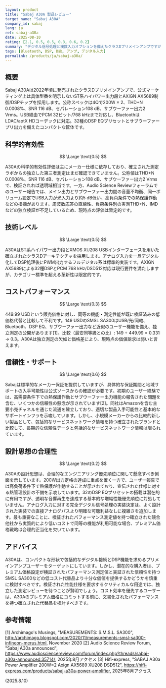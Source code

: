 ```yaml
---
layout: product
title: "Sabaj A30A 製品レビュー"
target_name: "Sabaj A30A"
company_id: sabaj
lang: ja
ref: sabaj-a30a
date: 2025-08-10
rating: [2.1, 0.5, 0.5, 0.3, 0.6, 0.2]
summary: "デジタル信号処理と複数入力オプションを備えたクラスDプリメインアンプですが、独立した測定検証がなく、より安価な代替品からの強力な競争に直面しています。"
tags: [Bluetooth, DSP, D級, アンプ, デジタル入力]
permalink: /products/ja/sabaj-a30a/
---
```

## 概要

Sabaj A30Aは2022年頃に発売されたクラスDプリメインアンプで、公式マーケティング上は具体型番を明示しないST系ハイパワー出力段とAXIGN AX5689制御/DSPチップを採用します。公称スペックは4Ωで200W × 2、THD+N 0.0008%、SNR 116 dB、セパレーション108 dB、サブウーファー出力2 Vrms。USB経由でPCM 32ビット/768 kHzまで対応し、BluetoothはLDAC/aptX HDコーデックに対応。32種のDSP EQプリセットとサブウーファープリ出力を備えたコンパクトな筐体です。

## 科学的有効性

$$ \Large \text{0.5} $$

A30Aの科学的有効性評価は主にメーカー仕様に依存しており、確立された測定ラボからの独立した第三者測定はまだ確認できていません。公称値はTHD+N 0.0008%、SNR 116 dB、セパレーション108 dB、サブウーファー出力2 Vrmsで、検証されれば透明域相当です。一方、Audio Science Reviewフォーラムでのユーザー報告では、メイン出力とサブウーファー出力間の音量不均衡、同一ボリューム設定でUSB入力が光入力より約5 dB低い、高負荷条件での熱保護作動などの指摘があります。周波数応答の直線性、負荷条件別の実測THD+N、IMDなどの独立検証が不足しているため、現時点の評価は暫定的です。

## 技術レベル

$$ \Large \text{0.5} $$

A30AはST系ハイパワー出力段とXMOS XU208 USBインターフェースを用いた確立されたクラスDアーキテクチャを採用します。アナログ入力を一旦デジタル化してDSP処理後にPWM出力するフルデジタル系は標準的実装です。AXIGN AX5689による32種DSPとPCM 768 kHz/DSD512対応は現行要件を満たしますが、カテゴリー標準を超える革新性は限定的です。

## コストパフォーマンス

$$ \Large \text{0.3} $$

449.99 USDという販売価格に対し、同等の機能・測定性能が既に検証済みの低価格代替と比較して不利です。149 USDのSMSL SA300はUSB/光/同軸、Bluetooth、DSP EQ、サブウーファー出力など近似のユーザー機能を備え、独立測定の公開があります[1]。比較（最安同等級との比）: 149 ÷ 449.99 = 0.331 → 0.3。A30Aは独立測定の欠如と価格差により、現時点の価値訴求は弱いと言えます。

## 信頼性・サポート

$$ \Large \text{0.6} $$

Sabajは標準的なメーカー保証を提供していますが、具体的な保証期間と地域サポートの入手可能性は公式ソースからの確認が必要です。初期のユーザー経験では、高需要条件下での熱保護作動とサブウーファー出力機能の報告された問題を含む、いくつかの信頼性の懸念が示されています[2]。同社はAmazonを含む主要小売チャネルを通じた流通を確立しており、適切な製品入手可能性と基本的なサポートインフラを示唆しています。しかし、小規模メーカーからの比較的新しい製品として、包括的なサービスネットワーク情報を持つ確立されたブランドと比較して、長期的な信頼性データと包括的なサービスネットワーク情報は限られています。

## 設計思想の合理性

$$ \Large \text{0.2} $$

A30Aの設計思想は、合理的なエンジニアリング優先順位に関して懸念すべき側面を示しています。200W出力定格の達成に重点を置く一方で、ユーザー報告では高負荷条件下で熱保護が作動することが示されており、宣伝された仕様に対する熱管理設計の不備を示唆しています。32のDSP EQプリセットの搭載は潜在的に有用ですが、透明な音響再生を達成する基本的な増幅性能優先順位に対処していません。アナログ入力に対する完全デジタル信号処理の実装決定は、よく設計された実装での直接アナログパスより明確な可聴利益なしに複雑さを追加します。最も重要なことに、検証されたパフォーマンス測定値を持つ確立された競合他社から実質的により低いコストで同等の機能が利用可能な場合、プレミアム価格戦略は合理的正当化を欠いています。

## アドバイス

A30Aは、コンパクトな形状で包括的なデジタル接続とDSP機能を求めるプリメインアンプユーザーをターゲットにしています。しかし、潜在的な購入者は、プレミアム価格設定が検証されたパフォーマンス測定値と実証された信頼性を持つSMSL SA300などの低コスト代替品より十分な価値を提供するかどうかを慎重に検討すべきです。検証された性能仕様を要求するクリティカルな用途では、独立した測定レビューを待つことが賢明でしょう。コスト効率を優先するユーザーは、A30Aのプレミアム価格にコミットする前に、文書化されたパフォーマンスを持つ確立された代替品を検討すべきです。

## 参考情報

[1] Archimago's Musings, "MEASUREMENTS: S.M.S.L. SA300", http://archimago.blogspot.com/2020/11/measurements-smsl-sa300-infineon-merus.html, November 2020
[2] Audio Science Review Forum, "Sabaj A30a announced", https://www.audiosciencereview.com/forum/index.php?threads/sabaj-a30a-announced.35714/, 2025年8月アクセス
[3] Hifi-express, "SABAJ A30a Power Amplifier 200W×2 Axign AX5689 XU208 DSD512", https://hifi-express.com/products/sabaj-a30a-power-amplifier, 2025年8月アクセス

(2025.8.10)